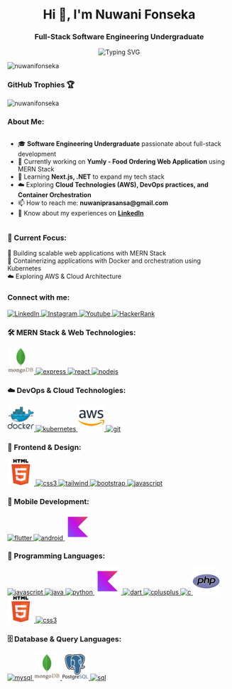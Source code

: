 <h1 align="center">Hi 👋, I'm Nuwani Fonseka</h1>
<h3 align="center">Full-Stack Software Engineering Undergraduate</h3>

<p align="center">
  <img src="https://readme-typing-svg.herokuapp.com?font=Fira+Code&pause=1000&color=2E9EF7&center=true&vCenter=true&width=435&lines=Full-Stack+Developer;MERN+Stack+Enthusiast;Cloud+%26+DevOps+Learner" alt="Typing SVG" />
</p>

<p align="left"> <img src="https://komarev.com/ghpvc/?username=nuwanifonseka&label=Profile%20views&color=0e75b6&style=flat" alt="nuwanifonseka" /> </p>

<h3 align="left">GitHub Trophies 🏆</h3>
<p align="left">
    <img src="https://github-profile-trophy.vercel.app/?username=nuwanifonseka&theme=tokyonight&column=4&margin-w=10&margin-h=10" alt="nuwanifonseka" />
</p>

<h3 align="left">About Me:</h3>
<div align="left">
  <div style="display: flex; align-items: center;">
    <div style="flex: 1;">
      <ul>
        <li>🎓 <strong>Software Engineering Undergraduate</strong> passionate about full-stack development</li>
        <li>🔭 Currently working on <strong>Yumly - Food Ordering Web Application</strong> using MERN Stack</li>
        <li>🌱 Learning <strong>Next.js, .NET</strong> to expand my tech stack</li>
        <li>☁️ Exploring <strong>Cloud Technologies (AWS), DevOps practices, and Container Orchestration</strong></li>
        <li>📫 How to reach me: <strong>nuwaniprasansa@gmail.com</strong></li>
        <li>📄 Know about my experiences on <a href="https://www.linkedin.com/in/nuwani-fonseka-5a87ba234/"><strong>LinkedIn</strong></a></li>
      </ul>
    </div>
  </div>
</div>

<h3 align="left">🚀 Current Focus:</h3>
<p>
  🎯 Building scalable web applications with MERN Stack<br/>
  🐳 Containerizing applications with Docker and orchestration using Kubernetes<br/>
  ☁️ Exploring AWS & Cloud Architecture
</p>

<h3 align="left">Connect with me:</h3>
<p align="left">
  <a href="https://linkedin.com/in/nuwani-fonseka-5a87ba234" target="_blank" rel="noreferrer">
    <img align="center" src="https://i.pinimg.com/originals/d3/3b/d9/d33bd9baa83a336184055c07dc8ccaa8.gif" alt="LinkedIn" height="40" width="50" />
  </a>
   <a href="https://instagram.com/nuwanifonsekaa" target="_blank" rel="noreferrer">
    <img align="center" src="https://i.pinimg.com/originals/2c/09/4d/2c094d32daf5a9079a09588004319274.gif" alt="Instagram" height="40" width="50" />
  </a>
  <a href="https://www.youtube.com/c/nuwani-fonseka" target="_blank" rel="noreferrer">
    <img align="center" src="https://cdn.dribbble.com/users/844462/screenshots/4042693/youtube-logo.gif" alt="Youtube" height="40" width="50" />
  </a>
  <a href="https://www.hackerrank.com/nuwani-fonseka" target="_blank" rel="noreferrer">
    <img align="center" src="https://raw.githubusercontent.com/rahuldkjain/github-profile-readme-generator/master/src/images/icons/Social/hackerrank.svg" alt="HackerRank" height="40" width="50" />
  </a>
</p>

<h3 align="left">🛠️ MERN Stack & Web Technologies:</h3>
<p align="left">
 <a href="https://www.mongodb.com/" target="_blank" rel="noreferrer"> 
  <img src="https://raw.githubusercontent.com/devicons/devicon/master/icons/mongodb/mongodb-original-wordmark.svg" alt="mongodb" width="60" height="60"/> 
</a>
  <a href="https://expressjs.com" target="_blank" rel="noreferrer"> 
    <img src="https://adware-technologies.s3.amazonaws.com/uploads/technology/thumbnail/20/express-js.png" alt="express" width="60" height="60"/> 
  </a>
  <a href="https://reactjs.org/" target="_blank" rel="noreferrer"> 
    <img src="https://media.giphy.com/media/eNAsjO55tPbgaor7ma/giphy.gif" alt="react" width="60" height="60"/> 
  </a> 
  <a href="https://nodejs.org" target="_blank" rel="noreferrer"> 
    <img src="https://media.giphy.com/media/kdFc8fubgS31b8DsVu/giphy.gif" alt="nodejs" width="60" height="60"/> 
  </a>
</p>

<h3 align="left">☁️ DevOps & Cloud Technologies:</h3>
<p align="left">
  <a href="https://www.docker.com/" target="_blank" rel="noreferrer"> 
    <img src="https://raw.githubusercontent.com/devicons/devicon/master/icons/docker/docker-original-wordmark.svg" alt="docker" width="60" height="60"/> 
  </a>
  <a href="https://kubernetes.io" target="_blank" rel="noreferrer"> 
    <img src="https://upload.wikimedia.org/wikipedia/commons/3/39/Kubernetes_logo_without_workmark.svg" alt="kubernetes" width="60" height="60"/> 
  </a>
  <a href="https://aws.amazon.com" target="_blank" rel="noreferrer"> 
    <img src="https://raw.githubusercontent.com/devicons/devicon/master/icons/amazonwebservices/amazonwebservices-original-wordmark.svg" alt="aws" width="60" height="60"/> 
  </a>
  <a href="https://git-scm.com/" target="_blank" rel="noreferrer"> 
    <img src="https://www.vectorlogo.zone/logos/git-scm/git-scm-icon.svg" alt="git" width="60" height="60"/> 
  </a>
</p>

<h3 align="left">🎨 Frontend & Design:</h3>
<p align="left"> 
 <a href="https://www.w3.org/html/" target="_blank" rel="noreferrer"> 
  <img src="https://raw.githubusercontent.com/devicons/devicon/master/icons/html5/html5-original-wordmark.svg" alt="html5" width="60" height="60"/> 
</a>
  <a href="https://www.w3schools.com/css/" target="_blank" rel="noreferrer"> 
    <img src="https://media.giphy.com/media/fsEaZldNC8A1PJ3mwp/giphy.gif" alt="css3" width="60" height="60"/> 
  </a> 
  <a href="https://tailwindcss.com/" target="_blank" rel="noreferrer"> 
    <img src="https://www.vectorlogo.zone/logos/tailwindcss/tailwindcss-icon.svg" alt="tailwind" width="60" height="60"/> 
  </a>
  <a href="https://getbootstrap.com" target="_blank" rel="noreferrer">
    <img src="https://media.giphy.com/media/Sr8xDpMwVKOHUWDVRD/giphy.gif" alt="bootstrap" width="60" height="60"/>
  </a>
  <a href="https://developer.mozilla.org/en-US/docs/Web/JavaScript" target="_blank" rel="noreferrer"> 
    <img src="https://media.giphy.com/media/ln7z2eWriiQAllfVcn/giphy.gif" alt="javascript" width="60" height="60"/> 
  </a> 
</p>

<h3 align="left">📱 Mobile Development:</h3>
<p align="left">
  <a href="https://flutter.dev" target="_blank" rel="noreferrer"> 
    <img src="https://www.vectorlogo.zone/logos/flutterio/flutterio-icon.svg" alt="flutter" width="60" height="60"/> 
  </a>
  <a href="https://developer.android.com" target="_blank" rel="noreferrer"> 
    <img src="https://media4.giphy.com/media/v1.Y2lkPTc5MGI3NjExejU0OWFwMDByamg0YjN1YXB5OGVma2hmOGJrZ3JnOXF1ZmZmZjJ5cyZlcD12MV9pbnRlcm5hbF9naWZfYnlfaWQmY3Q9Zw/Lmy23L3RkJ0sEWokRN/giphy.webp" alt="android" width="60" height="60"/> 
  </a>
  <a href="https://kotlinlang.org" target="_blank" rel="noreferrer"> 
  <img src="https://raw.githubusercontent.com/devicons/devicon/master/icons/kotlin/kotlin-original.svg" alt="kotlin" width="60" height="60"/> 
</a> 
</p>

<h3 align="left">🔧 Programming Languages:</h3>
<p align="left">
  <a href="https://developer.mozilla.org/en-US/docs/Web/JavaScript" target="_blank" rel="noreferrer"> 
    <img src="https://media.giphy.com/media/ln7z2eWriiQAllfVcn/giphy.gif" alt="javascript" width="60" height="60"/> 
  </a>
  <a href="https://www.java.com" target="_blank" rel="noreferrer"> 
    <img src="https://media1.giphy.com/media/hO8uTzEOefFh3Yv5gm/giphy.gif?cid=6c09b952jiwu3n2b5plthn82yp72nrac1lu5esteciqpy8m1&ep=v1_internal_gif_by_id&rid=giphy.gif&ct=s" alt="java" width="60" height="60"/> 
  </a>
  <a href="https://www.python.org" target="_blank" rel="noreferrer"> 
    <img src="https://media.giphy.com/media/KAq5w47R9rmTuvWOWa/giphy.gif" alt="python" width="60" height="60"/> 
  </a>
  <a href="https://kotlinlang.org" target="_blank" rel="noreferrer"> 
  <img src="https://raw.githubusercontent.com/devicons/devicon/master/icons/kotlin/kotlin-original.svg" alt="kotlin" width="60" height="60"/> 
</a>
  <a href="https://dart.dev/" target="_blank" rel="noreferrer"> 
    <img src="https://www.vectorlogo.zone/logos/dartlang/dartlang-icon.svg" alt="dart" width="60" height="60"/> 
  </a>
  <a href="https://www.cplusplus.com/" target="_blank" rel="noreferrer"> 
    <img src="https://i.redd.it/xxodzo30yoab1.gif" alt="cplusplus" width="60" height="60"/> 
  </a>
  <a href="https://www.cplusplus.com/" target="_blank" rel="noreferrer"> 
    <img src="https://i.redd.it/nmuax05zxoab1.gif" alt="c" width="60" height="60"/> 
  </a>
 <a href="https://www.php.net/" target="_blank" rel="noreferrer"> 
  <img src="https://raw.githubusercontent.com/devicons/devicon/master/icons/php/php-original.svg" alt="php" width="60" height="60"/> 
</a>
<a href="https://www.w3.org/html/" target="_blank" rel="noreferrer"> 
  <img src="https://raw.githubusercontent.com/devicons/devicon/master/icons/html5/html5-original-wordmark.svg" alt="html5" width="60" height="60"/> 
</a>
  <a href="https://www.w3schools.com/css/" target="_blank" rel="noreferrer"> 
    <img src="https://media.giphy.com/media/fsEaZldNC8A1PJ3mwp/giphy.gif" alt="css3" width="60" height="60"/> 
  </a>
</p>

<h3 align="left">🗄️ Database & Query Languages:</h3>
<p align="left">
  <a href="https://www.mysql.com/" target="_blank" rel="noreferrer"> 
    <img src="https://miro.medium.com/v2/resize:fit:1400/1*Fcb8NTqTBj7kCONnmF5wgQ.gif" alt="mysql" width="60" height="60"/> 
  </a>
   <a href="https://www.mongodb.com/" target="_blank" rel="noreferrer"> 
  <img src="https://raw.githubusercontent.com/devicons/devicon/master/icons/mongodb/mongodb-original-wordmark.svg" alt="mongodb" width="60" height="60"/> 
</a>
  <a href="https://www.postgresql.org" target="_blank" rel="noreferrer"> 
    <img src="https://raw.githubusercontent.com/devicons/devicon/master/icons/postgresql/postgresql-original-wordmark.svg" alt="postgresql" width="60" height="60"/> 
  </a>
  <a href="https://www.microsoft.com/en-us/sql-server" target="_blank" rel="noreferrer"> 
    <img src="https://media.wired.com/photos/641337bd5e3ab3be4fe3e789/master/w_1600%2Cc_limit/sql_normal.gif" alt="sql" width="60" height="60"/> 
  </a>
</p>


